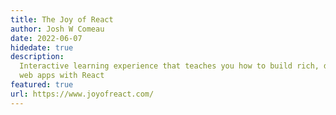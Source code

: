```yaml
---
title: The Joy of React
author: Josh W Comeau
date: 2022-06-07
hidedate: true
description:
  Interactive learning experience that teaches you how to build rich, dynamic
  web apps with React
featured: true
url: https://www.joyofreact.com/
---
```


